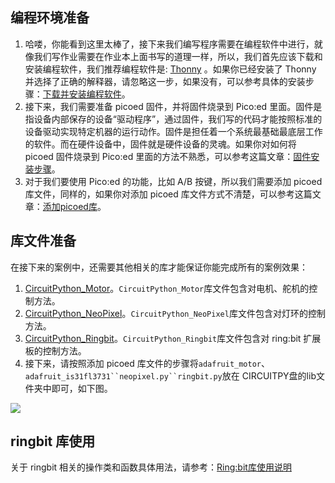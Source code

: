 ﻿## 编程环境准备
1. 哈喽，你能看到这里太棒了，接下来我们编写程序需要在编程软件中进行，就像我们写作业需要在作业本上面书写的道理一样，所以，我们首先应该下载和安装编程软件，我们推荐编程软件是: [Thonny](https://thonny.org/) 。如果你已经安装了 Thonny 并选择了正确的解释器，请忽略这一步，如果没有，可以参考具体的安装步骤：[下载并安装编程软件](https://www.yuque.com/elecfreaks-learn/picoed/ggnxx2)。
2. 接下来，我们需要准备 picoed 固件，并将固件烧录到 Pico:ed 里面。固件是指设备内部保存的设备“驱动程序”，通过固件，我们写的代码才能按照标准的设备驱动实现特定机器的运行动作。固件是担任着一个系统最基础最底层工作的软件。而在硬件设备中，固件就是硬件设备的灵魂。如果你对如何将 picoed 固件烧录到  Pico:ed 里面的方法不熟悉，可以参考这篇文章：[固件安装步骤](https://www.yuque.com/elecfreaks-learn/picoed/pw6wvm)。
3. 对于我们要使用 Pico:ed 的功能，比如 A/B 按键，所以我们需要添加 picoed 库文件，同样的，如果你对添加 picoed 库文件方式不清楚，可以参考这篇文章：[添加picoed库](https://github.com/elecfreaks/circuitpython_picoed)。
## 库文件准备
在接下来的案例中，还需要其他相关的库才能保证你能完成所有的案例效果：

1. [CircuitPython_Motor](https://github.com/adafruit/Adafruit_CircuitPython_Motor/archive/refs/heads/main.zip)。`CircuitPython_Motor`库文件包含对电机、舵机的控制方法。
2. [CircuitPython_NeoPixel](https://github.com/adafruit/Adafruit_CircuitPython_NeoPixel)。`CircuitPython_NeoPixel`库文件包含对灯环的控制方法。
3. [CircuitPython_Ringbit](https://github.com/elecfreaks/circuitpython_ringbit)。`CircuitPython_Ringbit`库文件包含对 ring:bit 扩展板的控制方法。
4. 接下来，请按照添加 picoed 库文件的步骤将`adafruit_motor`、`adafruit_is31fl3731``neopixel.py``ringbit.py`放在 CIRCUITPY盘的lib文件夹中即可，如下图。

![](https://wiki-media-ef.oss-cn-hongkong.aliyuncs.com/docs/pico/picoed/picoed-smart-car/picoed-ringbit-car-v2/images/program.png)

## ringbit 库使用
关于 ringbit 相关的操作类和函数具体用法，请参考：[Ring:bit库使用说明](https://www.yuque.com/elecfreaks-learn/picoed/ayz5ki)
